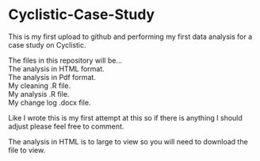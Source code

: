 # Cyclistic-Case-Study

This is my first upload to github and performing my first data analysis for a case study on Cyclistic.

The files in this repository will be... <br>
    The analysis in HTML format. <br>
    The analysis in Pdf format. <br>
    My cleaning .R file. <br>
    My analysis .R file. <br>
    My change log .docx file.

Like I wrote this is my first attempt at this so if there is anything I should adjust please feel free to comment.

The analysis in HTML is to large to view so you will need to download the file to view.
